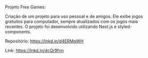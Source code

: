 Projeto Free Games:

Criação de um projeto para uso pessoal e de amigos. Ele exibe jogos gratuitos para computador, sempre atualizados com os jogos mais recentes. O projeto foi desenvolvido utilizando Next.js e styled-components.

Repositório: https://lnkd.in/d4ERMqWH

Link: https://lnkd.in/dcQr9fnn
